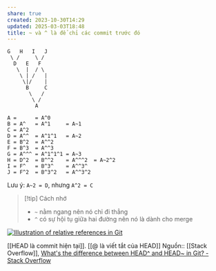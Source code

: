 ```yaml
---
share: true
created: 2023-10-30T14:29
updated: 2025-03-03T18:48
title: ~ và ^ là để chỉ các commit trước đó
---
```

```
G   H   I   J
 \ /     \ /
  D   E   F
   \  |  / \
    \ | /   |
     \|/    |
      B     C
       \   /
        \ /
         A

A =      = A^0
B = A^   = A^1     = A~1
C = A^2
D = A^^  = A^1^1   = A~2
E = B^2  = A^^2
F = B^3  = A^^3
G = A^^^ = A^1^1^1 = A~3
H = D^2  = B^^2    = A^^^2  = A~2^2
I = F^   = B^3^    = A^^3^
J = F^2  = B^3^2   = A^^3^2
```


Lưu ý: `A~2 = D`, nhưng `A^2 = C`

> [!tip] Cách nhớ
> - `~` nằm ngang nên nó chỉ đi thẳng
> - `^` có sự hội tụ giữa hai đường nên nó là dành cho merge

[![Illustration of relative references in Git](https://i.stack.imgur.com/Ye1H7.jpg)](https://i.stack.imgur.com/Ye1H7.jpg)

[[HEAD là commit hiện tại]]. [[@ là viết tắt của HEAD]]
Nguồn:: [[Stack Overflow]], [What's the difference between HEAD^ and HEAD\~ in Git? - Stack Overflow](https://stackoverflow.com/q/2221658/3416774)

